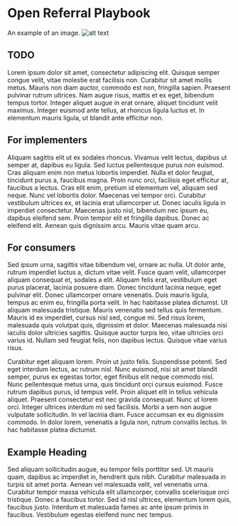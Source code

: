 # Open Referral Playbook

An example of an image. ![alt text](localdigital.png "Local Digital")

## TODO

Lorem ipsum dolor sit amet, consectetur adipiscing elit. Quisque semper congue velit, vitae molestie erat facilisis non. Curabitur sit amet mollis metus. Mauris non diam auctor, commodo est non, fringilla sapien. Praesent pulvinar rutrum ultrices. Nam augue risus, mattis et ex eget, bibendum tempus tortor. Integer aliquet augue in erat ornare, aliquet tincidunt velit maximus. Integer euismod ante tellus, at rhoncus ligula luctus et. In elementum mauris ligula, ut blandit ante efficitur non.

## For implementers

Aliquam sagittis elit ut ex sodales rhoncus. Vivamus velit lectus, dapibus ut semper at, dapibus eu ligula. Sed luctus pellentesque purus non euismod. Cras aliquam enim non metus lobortis imperdiet. Nulla et dolor feugiat, tincidunt purus a, faucibus magna. Proin nunc orci, facilisis eget efficitur at, faucibus a lectus. Cras elit enim, pretium id elementum vel, aliquam sed neque. Nunc vel lobortis dolor. Maecenas vel tempor orci. Curabitur vestibulum ultrices ex, et lacinia erat ullamcorper ut. Donec iaculis ligula in imperdiet consectetur. Maecenas justo nisl, bibendum nec ipsum eu, dapibus eleifend sem. Proin tempor elit et fringilla dapibus. Donec ac eleifend elit. Aenean quis dignissim arcu. Mauris vitae quam arcu.

## For consumers

Sed ipsum urna, sagittis vitae bibendum vel, ornare ac nulla. Ut dolor ante, rutrum imperdiet luctus a, dictum vitae velit. Fusce quam velit, ullamcorper aliquam consequat et, sodales a elit. Aliquam felis erat, vestibulum eget purus placerat, lacinia posuere diam. Donec tincidunt lacinia neque, eget pulvinar elit. Donec ullamcorper ornare venenatis. Duis mauris ligula, tempus ac enim eu, fringilla porta velit. In hac habitasse platea dictumst. Ut aliquam malesuada tristique. Mauris venenatis sed tellus quis fermentum. Mauris id ex imperdiet, cursus nisl sed, congue mi. Sed risus lorem, malesuada quis volutpat quis, dignissim et dolor. Maecenas malesuada nisi iaculis dolor ultricies sagittis. Quisque auctor turpis leo, vitae ultricies orci varius id. Nullam sed feugiat felis, non dapibus lectus. Quisque vitae varius risus.

Curabitur eget aliquam lorem. Proin ut justo felis. Suspendisse potenti. Sed eget interdum lectus, ac rutrum nisl. Nunc euismod, nisi sit amet blandit semper, purus ex egestas tortor, eget finibus elit neque commodo nisl. Nunc pellentesque metus urna, quis tincidunt orci cursus euismod. Fusce rutrum dapibus purus, id tempus velit. Proin aliquet elit in tellus vehicula aliquet. Praesent consectetur est nec gravida consequat. Nunc ut lorem orci. Integer ultrices interdum mi sed facilisis. Morbi a sem non augue vulputate sollicitudin. In vel lacinia diam. Fusce accumsan ex eu dignissim commodo. In dolor lorem, venenatis a ligula non, rutrum convallis lectus. In hac habitasse platea dictumst.

## Example Heading

Sed aliquam sollicitudin augue, eu tempor felis porttitor sed. Ut mauris quam, dapibus ac imperdiet in, hendrerit quis nibh. Curabitur malesuada in turpis sit amet porta. Aenean vel malesuada velit, vel venenatis urna. Curabitur tempor massa vehicula elit ullamcorper, convallis scelerisque orci tristique. Donec a faucibus tortor. Sed id nisl ultrices, elementum lorem quis, faucibus justo. Interdum et malesuada fames ac ante ipsum primis in faucibus. Vestibulum egestas eleifend nunc nec tempus.
